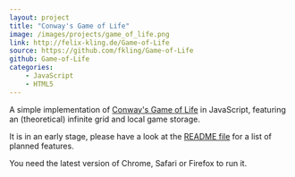```yaml
---
layout: project
title: "Conway's Game of Life"
image: /images/projects/game_of_life.png
link: http://felix-kling.de/Game-of-Life
source: https://github.com/fkling/Game-of-Life
github: Game-of-Life
categories:
    - JavaScript
    - HTML5
---
```


A simple implementation of [Conway's Game of Life](http://en.wikipedia.org/wiki/Conway%27s_Game_of_Life) in JavaScript, featuring an (theoretical) infinite grid and local game storage.

It is in an early stage, please have a look at the [README file](https://github.com/fkling/Game-of-Life/blob/master/README.md) for a list of planned features.

You need the latest version of Chrome, Safari or Firefox to run it.
